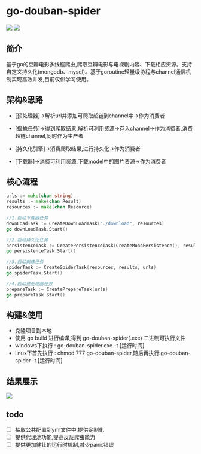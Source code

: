 # go-douban-spider

![](https://img.shields.io/badge/语言-go-blue.svg)  ![](https://img.shields.io/badge/爬虫-豆瓣-gren.svg)

## 简介

基于go的豆瓣电影多线程爬虫,爬取豆瓣电影与电视剧内容、下载相应资源。支持自定义持久化(mongodb、mysql)。基于goroutine轻量级协程与channel通信机制实现高效并发,目前仅供学习使用。


## 架构&思路
- [预处理器]->解析url并添加可爬取超链到channel中->作为消费者

- [蜘蛛任务]->得到爬取结果,解析可利用资源->存入channel->作为消费者,消费超链channel,同时作为生产者

- [持久化引擎]->消费爬取结果,进行持久化->作为消费者

- [下载器]->消费可利用资源,下载model中的图片资源->作为消费者


## 核心流程
```go
urls := make(chan string)
results := make(chan Result)
resources := make(chan Resource)

//1.启动下载器任务
downLoadTask := CreateDownLoadTask("./download", resources)
go downLoadTask.Start()

//2.启动持久化任务
persistenceTask := CreatePersistenceTask(CreateMonoPersistence(), results)
go persistenceTask.Start()

//3.启动蜘蛛任务
spiderTask := CreateSpiderTask(resources, results, urls)
go spiderTask.Start()

//4.启动预处理器任务
prepareTask := CreatePrepareTask(urls)
go prepareTask.Start()
```

## 构建&使用

- 克隆项目到本地
- 使用 go build 进行编译,得到 go-douban-spider(.exe) 二进制可执行文件
- windows下执行 : go-douban-spider.exe -t [运行时间]
- linux下首先执行 : chmod 777 go-douban-spider,随后再执行:go-douban-spider -t [运行时间]

## 结果展示

![](https://i.loli.net/2019/04/21/5cbbe74cef82e.png)

## todo

- [ ] 抽取公共配置到yml文件中,提供定制化
- [ ] 提供代理池功能,提高反反爬虫能力
- [ ] 提供更加健壮的运行时机制,减少panic错误
